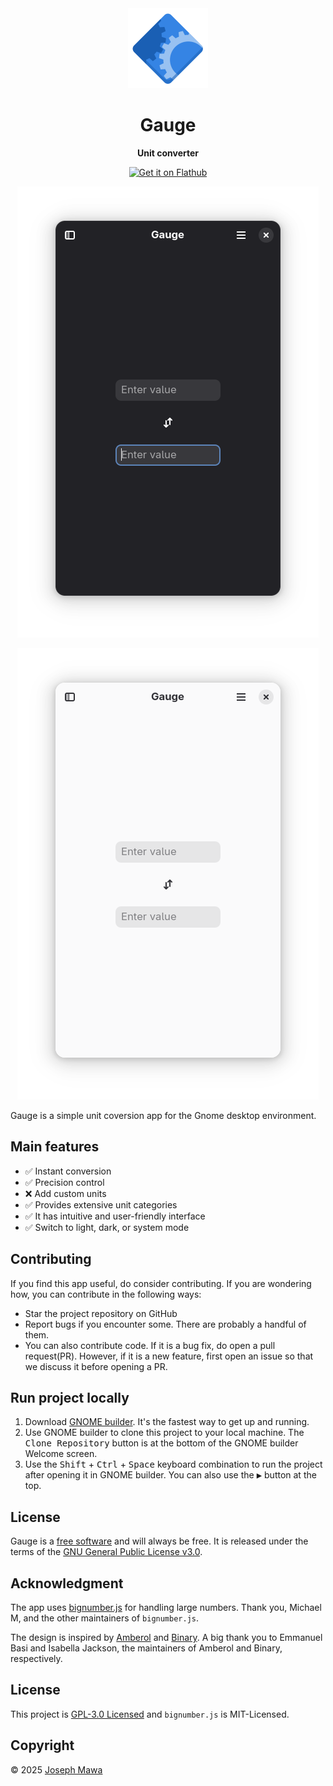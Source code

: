<!-- markdownlint-disable -->
<div align="center">
  <img src="./data/icons/hicolor/scalable/apps/io.github.josephmawa.Gauge.svg" alt="Gauge" width="128" height="128"/>
</div>
<h1 align="center">Gauge</h1>
<p align="center"><b>Unit converter</b></p>
<div align="center">
  <a href="https://flathub.org/apps/io.github.josephmawa.Gauge">
    <img width="240" alt="Get it on Flathub" src="https://flathub.org/api/badge?locale=en"/>
  </a>
</div>
<p align="center">
  <img src="./screenshots/gauge-dark-mode.png" alt="Gauge in dark mode" width="482" height="722"/>
</p>
<p align="center">
  <img src="./screenshots/gauge-light-mode.png" alt="Gauge in light mode" width="482" height="722"/>
</p>

<!-- markdownlint-enable -->
<!-- markdownlint-disable headings -->

Gauge is a simple unit coversion app for the Gnome desktop environment.

 ## Main features

- ✅ Instant conversion
- ✅ Precision control
- ❌ Add custom units
- ✅ Provides extensive unit categories
- ✅ It has intuitive and user-friendly interface
- ✅ Switch to light, dark, or system mode

## Contributing

If you find this app useful, do consider contributing. If you are wondering how,
you can contribute in the following ways:

- Star the project repository on GitHub
- Report bugs if you encounter some. There are probably a handful of them.
- You can also contribute code. If it is a bug fix, do open a pull request(PR). However,
if it is a new feature, first open an issue so that we discuss it before opening
a PR.

## Run project locally
 <!-- markdownlint-disable no-inline-html -->
1. Download [GNOME builder](https://flathub.org/apps/org.gnome.Builder). It's the
 fastest way to get up and running.
1. Use GNOME builder to clone this project to your local machine. The
<kbd>Clone Repository</kbd> button is at the bottom of the GNOME builder Welcome
 screen.
1. Use the <kbd>Shift</kbd> + <kbd>Ctrl</kbd> + <kbd>Space</kbd> keyboard
combination to run the project after opening it in GNOME builder. You can also
 use the <kbd>▶</kbd> button at the top.
 <!-- markdownlint-enable no-inline-html -->

## License

Gauge is a [free software](https://www.gnu.org/philosophy/free-sw.html) and
will always be free. It is released under the terms of the
[GNU General Public License v3.0](./LICENSE).

## Acknowledgment

The app uses [bignumber.js](https://mikemcl.github.io/bignumber.js/) for handling
large numbers. Thank you, Michael M, and the other maintainers of `bignumber.js`.

The design is inspired by [Amberol](https://flathub.org/apps/io.bassi.Amberol) and
[Binary](https://flathub.org/apps/io.github.fizzyizzy05.binary). A big thank you
to Emmanuel Basi and Isabella Jackson, the maintainers of Amberol and Binary,
respectively.

## License

This project is [GPL-3.0 Licensed](./COPYING) and `bignumber.js` is MIT-Licensed.

## Copyright

© 2025 [Joseph Mawa](https://github.com/josephmawa)
